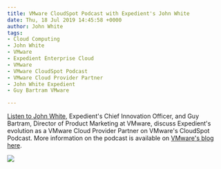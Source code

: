```yaml
---
title: VMware CloudSpot Podcast with Expedient's John White
date: Thu, 18 Jul 2019 14:45:58 +0000
author: John White
tags:
- Cloud Computing
- John White
- VMware
- Expedient Enterprise Cloud
- VMware
- VMware CloudSpot Podcast
- VMware Cloud Provider Partner
- John White Expedient
- Guy Bartram VMware

---
```

[Listen to John White](http://bit.ly/30EuoDS), Expedient's Chief Innovation Officer, and Guy Bartram, Director of Product Marketing at VMware, discuss Expedient's evolution as a VMware Cloud Provider Partner on VMware's CloudSpot Podcast. More information on the podcast is available on [VMware's blog here](http://bit.ly/2XYXPPg).

![](https://blogs.vmware.com/cloudprovider/files/2019/05/3568_VMware_Podcast_LinkedIn_Ep5-1024x536.jpg)